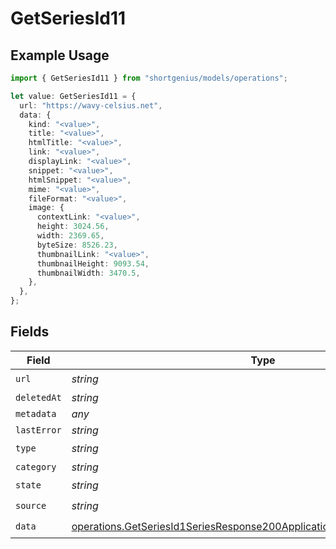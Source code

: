 # GetSeriesId11

## Example Usage

```typescript
import { GetSeriesId11 } from "shortgenius/models/operations";

let value: GetSeriesId11 = {
  url: "https://wavy-celsius.net",
  data: {
    kind: "<value>",
    title: "<value>",
    htmlTitle: "<value>",
    link: "<value>",
    displayLink: "<value>",
    snippet: "<value>",
    htmlSnippet: "<value>",
    mime: "<value>",
    fileFormat: "<value>",
    image: {
      contextLink: "<value>",
      height: 3024.56,
      width: 2369.65,
      byteSize: 8526.23,
      thumbnailLink: "<value>",
      thumbnailHeight: 9093.54,
      thumbnailWidth: 3470.5,
    },
  },
};
```

## Fields

| Field                                                                                                                                                              | Type                                                                                                                                                               | Required                                                                                                                                                           | Description                                                                                                                                                        |
| ------------------------------------------------------------------------------------------------------------------------------------------------------------------ | ------------------------------------------------------------------------------------------------------------------------------------------------------------------ | ------------------------------------------------------------------------------------------------------------------------------------------------------------------ | ------------------------------------------------------------------------------------------------------------------------------------------------------------------ |
| `url`                                                                                                                                                              | *string*                                                                                                                                                           | :heavy_check_mark:                                                                                                                                                 | N/A                                                                                                                                                                |
| `deletedAt`                                                                                                                                                        | *string*                                                                                                                                                           | :heavy_minus_sign:                                                                                                                                                 | N/A                                                                                                                                                                |
| `metadata`                                                                                                                                                         | *any*                                                                                                                                                              | :heavy_minus_sign:                                                                                                                                                 | N/A                                                                                                                                                                |
| `lastError`                                                                                                                                                        | *string*                                                                                                                                                           | :heavy_minus_sign:                                                                                                                                                 | N/A                                                                                                                                                                |
| `type`                                                                                                                                                             | *string*                                                                                                                                                           | :heavy_check_mark:                                                                                                                                                 | N/A                                                                                                                                                                |
| `category`                                                                                                                                                         | *string*                                                                                                                                                           | :heavy_minus_sign:                                                                                                                                                 | N/A                                                                                                                                                                |
| `state`                                                                                                                                                            | *string*                                                                                                                                                           | :heavy_check_mark:                                                                                                                                                 | N/A                                                                                                                                                                |
| `source`                                                                                                                                                           | *string*                                                                                                                                                           | :heavy_check_mark:                                                                                                                                                 | N/A                                                                                                                                                                |
| `data`                                                                                                                                                             | [operations.GetSeriesId1SeriesResponse200ApplicationJSONResponseBodyData](../../models/operations/getseriesid1seriesresponse200applicationjsonresponsebodydata.md) | :heavy_check_mark:                                                                                                                                                 | N/A                                                                                                                                                                |